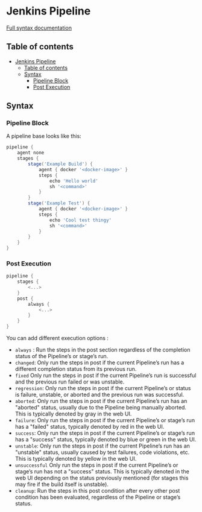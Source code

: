 # Jenkins Pipeline

[Full syntax documentation](https://www.jenkins.io/doc/book/pipeline/syntax)

## Table of contents

- [Jenkins Pipeline](#jenkins-pipeline)
  - [Table of contents](#table-of-contents)
  - [Syntax](#syntax)
    - [Pipeline Block](#pipeline-block)
    - [Post Execution](#post-execution)

## Syntax

### Pipeline Block

A pipeline base looks like this:

```groovy
pipeline {
    agent none 
    stages {
        stage('Example Build') {
            agent { docker '<docker-image>' } 
            steps {
                echo 'Hello world'
                sh '<command>'
            }
        }
        stage('Example Test') {
            agent { docker '<docker-image>' } 
            steps {
                echo 'Cool test thingy'
                sh '<command>'
            }
        }
    }
}
```

### Post Execution

```groovy
pipeline {
    stages {
        <...>
    }
    post { 
        always { 
            <...>
        }
    }
}
```

You can add different execution options :

- ``always`` : Run the steps in the post section regardless of the completion status of the Pipeline’s or stage’s run.
- ``changed``: Only run the steps in post if the current Pipeline’s run has a different completion status from its previous run.
- ``fixed`` Only run the steps in post if the current Pipeline’s run is successful and the previous run failed or was unstable.
- ``regression``: Only run the steps in post if the current Pipeline’s or status is failure, unstable, or aborted and the previous run was successful.
- ``aborted``: Only run the steps in post if the current Pipeline’s run has an "aborted" status, usually due to the Pipeline being manually aborted. This is typically denoted by gray in the web UI.
- ``failure``: Only run the steps in post if the current Pipeline’s or stage’s run has a "failed" status, typically denoted by red in the web UI.
- ``success``: Only run the steps in post if the current Pipeline’s or stage’s run has a "success" status, typically denoted by blue or green in the web UI.
- ``unstable``: Only run the steps in post if the current Pipeline’s run has an "unstable" status, usually caused by test failures, code violations, etc. This is typically denoted by yellow in the web UI.
- ``unsuccessful`` Only run the steps in post if the current Pipeline’s or stage’s run has not a "success" status. This is typically denoted in the web UI depending on the status previously mentioned (for stages this may fire if the build itself is unstable).
- ``cleanup``: Run the steps in this post condition after every other post condition has been evaluated, regardless of the Pipeline or stage’s status.
